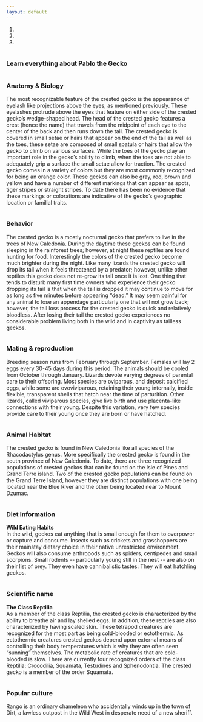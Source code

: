 ```yaml
---
layout: default
---
```

<!-- Slide gallery -->
<div class="jumbotron">
  <div id="carousel-example-generic" class="carousel slide" data-ride="carousel">
    <!-- Indicators -->
    <ol class="carousel-indicators">
      <li data-target="#carousel-example-generic" data-slide-to="0" class="active"></li>
      <li data-target="#carousel-example-generic" data-slide-to="1"></li>
      <li data-target="#carousel-example-generic" data-slide-to="2"></li>
    </ol>
    <!-- Wrapper for slides -->
    <div class="carousel-inner">
      <div class="item active">
        <img src="img/carousel1.jpg" alt="">
        <div class="carousel-caption">
        </div>
      </div>
      <div class="item">
        <img src="img/carousel2.jpg" alt="">
        <div class="carousel-caption">
        </div>
      </div>
      <div class="item">
        <img src="img/carousel3.jpg" alt="">
        <div class="carousel-caption">
        </div>
      </div>
    </div>
    <!-- Controls -->
    <a class="left carousel-control" href="#carousel-example-generic" data-slide="prev">
      <span class="glyphicon glyphicon-chevron-left"></span>
    </a>
    <a class="right carousel-control" href="#carousel-example-generic" data-slide="next">
      <span class="glyphicon glyphicon-chevron-right"></span>
    </a>
  </div>
</div><!-- End Slide gallery -->
<h3 class="text-center">Learn everything about Pablo the Gecko</h3>
<!-- Thumbnails -->
<div class="container thumbs">
  <div class="col-sm-6 col-md-4">
    <div class="thumbnail">
      <img src="img/pic1.jpg" alt="" class="img-circle">
      <div class="caption">
        <h3 class="text-center">Anatomy & Biology</h3>
        <p>
            The most recognizable feature of the crested gecko is the appearance of eyelash like projections above the eyes, as mentioned previously. These eyelashes protrude above the eyes that feature on either side of the crested gecko’s wedge-shaped head. The head of the crested gecko features a crest (hence the name) that travels from the midpoint of each eye to the center of the back and then runs down the tail. The crested gecko is covered in small setae or hairs that appear on the end of the tail as well as the toes, these setae are composed of small spatula or hairs that allow the gecko to climb on various surfaces. While the toes of the gecko play an important role in the gecko’s ability to climb, when the toes are not able to adequately grip a surface the small setae allow for traction.
            The crested gecko comes in a variety of colors but they are most commonly recognized for being an orange color. These geckos can also be gray, red, brown and yellow and have a number of different markings that can appear as spots, tiger stripes or straight stripes. To date there has been no evidence that these markings or colorations are indicative of the gecko’s geographic location or familial traits.
        </p>
        <!-- <div class="btn-toolbar text-center">
          <a href="anatomy_and_biology.html" role="button" class="btn btn-success">Details</a>
        </div> -->
      </div>
    </div>
  </div>
  <div class="col-sm-6 col-md-4">
    <div class="thumbnail">
      <img src="img/pic2.jpg" alt="" class="img-circle">
      <div class="caption">
        <h3 class="text-center">Behavior</h3>
        <p>
          The crested gecko is a mostly nocturnal gecko that prefers to live in the trees of New Caledonia. During the daytime these geckos can be found sleeping in the rainforest trees; however, at night these reptiles are found hunting for food. Interestingly the colors of the crested gecko become much brighter during the night. Like many lizards the crested gecko will drop its tail when it feels threatened by a predator; however, unlike other reptiles this gecko does not re-grow its tail once it is lost. One thing that tends to disturb many first time owners who experience their gecko dropping its tail is that when the tail is dropped it may continue to move for as long as five minutes before appearing “dead.” It may seem painful for any animal to lose an appendage particularly one that will not grow back; however, the tail loss process for the crested gecko is quick and relatively bloodless. After losing their tail the crested gecko experiences no considerable problem living both in the wild and in captivity as tailless geckos.
        </p>
      </div>
    </div>
  </div>
  <div class="col-sm-6 col-md-4">
    <div class="thumbnail">
      <img src="img/pic3.jpg" alt="" class="img-circle">
      <div class="caption">
        <h3 class="text-center">Mating & reproduction</h3>
        <p>
            Breeding season runs from February through September. Females will lay 2 eggs every 30-45 days during this period. The animals should be cooled from October through January. Lizards devote varying degrees of parental care to their offspring. Most species are oviparous, and deposit calcified eggs, while some are ovoviviparous, retaining their young internally, inside flexible, transparent shells that hatch near the time of parturition. Other lizards, called viviparous species, give live birth and use placenta-like connections with their young. Despite this variation, very few species provide care to their young once they are born or have hatched.
        </p>
      </div>
    </div>
  </div>
</div><!-- End Thumbnails -->
<div class="container thumbs">
  <div class="col-sm-6 col-md-4">
    <div class="thumbnail">
      <img src="img/pic4.jpg" alt="" class="img-circle">
      <div class="caption">
        <h3 class="text-center">Animal Habitat</h3>
        <p>
            The crested gecko is found in New Caledonia like all species of the Rhacodactylus genus. More specifically the crested gecko is found in the south province of New Caledonia. To date, there are three recognized populations of crested geckos that can be found on the Isle of Pines and Grand Terre island. Two of the crested gecko populations can be found on the Grand Terre Island, however they are distinct populations with one being located near the Blue River and the other being located near to Mount Dzumac.
        </p>
      </div>
    </div>
  </div>
  <div class="col-sm-6 col-md-4">
    <div class="thumbnail">
      <img src="img/pic5.jpg" alt="" class="img-circle">
      <div class="caption">
        <h3 class="text-center">Diet Information</h3>
        <p>
          <strong>Wild Eating Habits </strong><br>
          In the wild, geckos eat anything that is small enough for them to overpower or capture and consume. Insects such as crickets and grasshoppers are their mainstay dietary choice in their native unrestricted environment. Geckos will also consume arthropods such as spiders, centipedes and small scorpions. Small rodents -- particularly young still in the nest -- are also on their list of prey. They even have cannibalistic tastes: They will eat hatchling geckos.
        </p>
      </div>
    </div>
  </div>
  <div class="col-sm-6 col-md-4">
    <div class="thumbnail">
      <img src="img/pic6.jpg" alt="" class="img-circle">
      <div class="caption">
        <h3 class="text-center">Scientific name</h3>
        <p>
          <strong>The Class Reptilia</strong><br>
          As a member of the class Reptilia, the crested gecko is characterized by the ability to breathe air and lay shelled eggs. In addition, these reptiles are also characterized by having scaled skin. These tetrapod creatures are recognized for the most part as being cold-blooded or ectothermic. As ectothermic creatures crested geckos depend upon external means of controlling their body temperatures which is why they are often seen “sunning” themselves. The metabolic rate of creatures that are cold-blooded is slow. There are currently four recognized orders of the class Reptilia: Crocodilia, Squamata, Testudines and Sphenodontia. The crested gecko is a member of the order Squamata.
        </p>
      </div>
    </div>
  </div>
  <div class="col-sm-6 col-md-4">
    <div class="thumbnail">
      <img src="img/rango.jpg" alt="" class="img-circle">
      <div class="caption">
        <h3 class="text-center">Popular culture</h3>
        <p>
        Rango is an ordinary chameleon who accidentally winds up in the town of Dirt, a lawless outpost in the Wild West in desperate need of a new sheriff.
        </p>
      </div>
    </div>
  </div>
</div><!-- End Thumbnails -->
